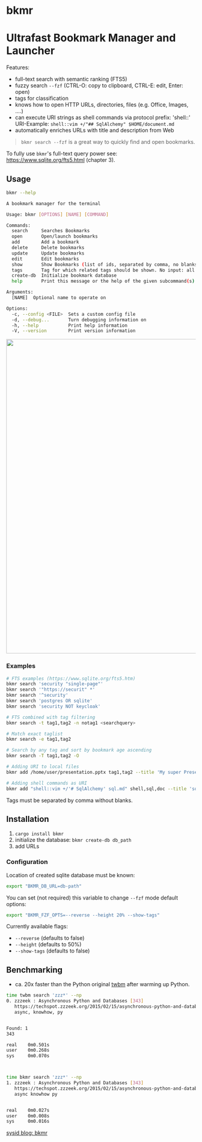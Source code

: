 # bkmr

# Ultrafast Bookmark Manager and Launcher

Features:
- full-text search with semantic ranking (FTS5)
- fuzzy search `--fzf` (CTRL-O: copy to clipboard, CTRL-E: edit, Enter: open)
- tags for classification
- knows how to open HTTP URLs, directories, files (e.g. Office, Images, ....)
- can execute URI strings as shell commands via protocol prefix: 'shell::'
  URI-Example: `shell::vim +/"## SqlAlchemy" $HOME/document.md`
- automatically enriches URLs with title and description from Web

> `bkmr search --fzf` is a great way to quickly find and open bookmarks.

To fully use `bkmr`'s full-text query power see: https://www.sqlite.org/fts5.html (chapter 3).

## Usage
```bash
bkmr --help

A bookmark manager for the terminal

Usage: bkmr [OPTIONS] [NAME] [COMMAND]

Commands:
  search     Searches Bookmarks
  open       Open/launch bookmarks
  add        Add a bookmark
  delete     Delete bookmarks
  update     Update bookmarks
  edit       Edit bookmarks
  show       Show Bookmarks (list of ids, separated by comma, no blanks)
  tags       Tag for which related tags should be shown. No input: all tags are printed
  create-db  Initialize bookmark database
  help       Print this message or the help of the given subcommand(s)

Arguments:
  [NAME]  Optional name to operate on

Options:
  -c, --config <FILE>  Sets a custom config file
  -d, --debug...       Turn debugging information on
  -h, --help           Print help information
  -V, --version        Print version information
```

<a href="https://asciinema.org/a/ULCDIrw4pG9diaVJb17AjIAa7?autoplay=1&speed=2"><img src="https://asciinema.org/a/ULCDIrw4pG9diaVJb17AjIAa7.png" width="836"/></a>

### Examples
```bash
# FTS examples (https://www.sqlite.org/fts5.htm)
bkmr search 'security "single-page"'
bkmr search '"https://securit" *'
bkmr search '^security'
bkmr search 'postgres OR sqlite'
bkmr search 'security NOT keycloak'

# FTS combined with tag filtering
bkmr search -t tag1,tag2 -n notag1 <searchquery>

# Match exact taglist
bkmr search -e tag1,tag2

# Search by any tag and sort by bookmark age ascending
bkmr search -T tag1,tag2 -O

# Adding URI to local files
bkmr add /home/user/presentation.pptx tag1,tag2 --title 'My super Presentation'

# Adding shell commands as URI
bkmr add "shell::vim +/'# SqlAlchemy' sql.md" shell,sql,doc --title 'sqlalchemy snippets'
```
Tags must be separated by comma without blanks.


## Installation
1. `cargo install bkmr`
2. initialize the database: `bkmr create-db db_path`
3. add URLs


### Configuration
Location of created sqlite database must be known:
```bash
export "BKMR_DB_URL=db-path"
```

You can set (not required) this variable to change `--fzf` mode default options:
```bash
export "BKMR_FZF_OPTS=--reverse --height 20% --show-tags"
```
Currently available flags: 
- `--reverse` (defaults to false)
- `--height` (defaults to 50%)
- ``--show-tags`` (defaults to false)

## Benchmarking
- ca. 20x faster than the Python original [twbm](https://github.com/sysid/twbm) after warming up Python.
```bash
time twbm search 'zzz*' --np
0. zzzeek : Asynchronous Python and Databases [343]
   https://techspot.zzzeek.org/2015/02/15/asynchronous-python-and-databases/
   async, knowhow, py


Found: 1
343

real    0m0.501s
user    0m0.268s
sys     0m0.070s



time bkmr search 'zzz*' --np
1. zzzeek : Asynchronous Python and Databases [343]
   https://techspot.zzzeek.org/2015/02/15/asynchronous-python-and-databases/
   async knowhow py


real    0m0.027s
user    0m0.008s
sys     0m0.016s
```
[sysid blog: bkmr](https://sysid.github.io/bkmr/)


<!-- Badges -->
[pypi-image]: https://img.shields.io/pypi/v/bkmr?color=blue
[pypi-url]: https://pypi.org/project/bkmr/
[build-image]: https://github.com/sysid/bkmr/actions/workflows/build.yml/badge.svg
[build-url]: https://github.com/sysid/bkmr/actions/workflows/build.yml
[coverage-image]: https://codecov.io/gh/sysid/bkmr/branch/main/graph/badge.svg
[coverage-url]: https://codecov.io/gh/sysid/bkmr
[quality-image]: https://api.codeclimate.com/v1/badges/3130fa0ba3b7993fbf0a/maintainability
[quality-url]: https://codeclimate.com/github/nalgeon/podsearch-py
